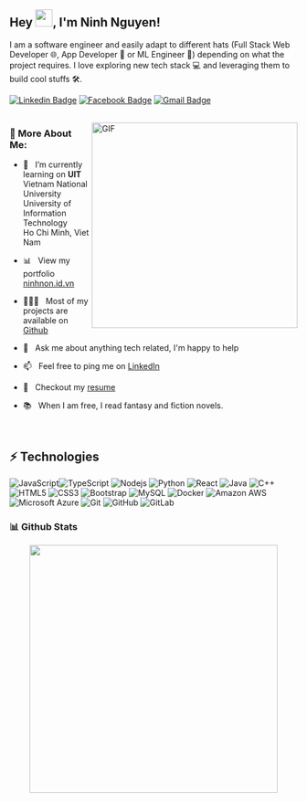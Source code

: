 ## Hey <img src="https://raw.githubusercontent.com/aemmadi/aemmadi/master/wave.gif" width="30">, I'm Ninh Nguyen!

I am a software engineer and easily adapt to different hats (Full Stack Web Developer 🌐, App Developer 📱 or ML Engineer 🤖) depending on what the project requires. I love exploring new tech stack 💻 and leveraging them to build cool stuffs 🛠️.

[![Linkedin Badge](https://img.shields.io/badge/-ninhnguyen-blue?style=flat-square&logo=Linkedin&logoColor=white&link=https://www.linkedin.com/in/ninhnguyentrong/)](https://www.linkedin.com/in/ninhnguyentrong/) [![Facebook Badge](https://img.shields.io/badge/-ninh96592-darkred?style=flat-square&logo=facebook&logoColor=white&link=https://www.facebook.com/nguyen.ninh.96592)](https://www.facebook.com/nguyen.ninh.96592) [![Gmail Badge](https://img.shields.io/badge/-nguyentrongninh24072003@gmail.com-c14438?style=flat-square&logo=Gmail&logoColor=white&link=mailto:nguyentrongninh24072003@gmail.com)](mailto:nguyentrongninh24072003@gmail.com) <br/> <br/>

<img align="right" alt="GIF" src="https://github.com/abhisheknaiidu/abhisheknaiidu/blob/master/code.gif?raw=true" width="360px"/>

### 🧐 More About Me:

- 🔭 &nbsp; I’m currently learning on **UIT** Vietnam National <br> University University of Information Technology <br> Ho Chi Minh, Viet Nam

- 📊 &nbsp; View my portfolio [ninhnon.id.vn](hhttps://ninhnon.id.vn/)
- 👨🏻‍💻 &nbsp; Most of my projects are available on [Github](https://github.com/Ninhnon?tab=repositories)
- 💬 &nbsp; Ask me about anything tech related, I'm happy to help
- 📫 &nbsp; Feel free to ping me on [LinkedIn](https://www.linkedin.com/in/ninhnguyentrong/)
- 📝 &nbsp; Checkout my [resume](https://drive.google.com/file/d/1aPm350sIlZre2dnm8nY_FQldfslHOx4N/view?usp=sharing)
- 📚 &nbsp; When I am free, I read fantasy and fiction novels.

<br>

## ⚡ Technologies

![JavaScript](https://img.shields.io/badge/-JavaScript-black?style=flat-square&logo=javascript)![TypeScript](https://img.shields.io/badge/-TypeScript-007ACC?style=flat-square&logo=typescript) ![Nodejs](https://img.shields.io/badge/-Nodejs-black?style=flat-square&logo=Node.js) ![Python](https://img.shields.io/badge/-Python-black?style=flat-square&logo=Python) ![React](https://img.shields.io/badge/-React-black?style=flat-square&logo=react) ![Java](https://img.shields.io/badge/-java-E34A86?style=flat-square&logo=java) ![C++](https://img.shields.io/badge/-C++-00599C?style=flat-square&logo=c) ![HTML5](https://img.shields.io/badge/-HTML5-E34F26?style=flat-square&logo=html5&logoColor=white) ![CSS3](https://img.shields.io/badge/-CSS3-1572B6?style=flat-square&logo=css3) ![Bootstrap](https://img.shields.io/badge/-Bootstrap-563D7C?style=flat-square&logo=bootstrap) ![MySQL](https://img.shields.io/badge/-MySQL-black?style=flat-square&logo=mysql) ![Docker](https://img.shields.io/badge/-Docker-black?style=flat-square&logo=docker) ![Amazon AWS](https://img.shields.io/badge/Amazon%20AWS-232F3E?style=flat-square&logo=amazon-aws) ![Microsoft Azure](https://img.shields.io/badge/Microsoft%20Azure-232F7E?style=flat-square&logo=microsoft-azure) ![Git](https://img.shields.io/badge/-Git-black?style=flat-square&logo=git) ![GitHub](https://img.shields.io/badge/-GitHub-181717?style=flat-square&logo=github) ![GitLab](https://img.shields.io/badge/-GitLab-FCA121?style=flat-square&logo=gitlab)

### 📊 Github Stats

<div align=center>
  <a href="#" title="Nguyen Trong Ninh">
    <img align="center" width="434" src="https://github-readme-stats.vercel.app/api?username=Ninhnon&show_icons=true&theme=react&border_color=61dafb&hide_border=true" />
  </a>
</div>

